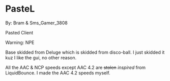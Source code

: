 # PasteL
By: Bram & Sms_Gamer_3808

Pasted Client

Warning: NPE

Base skidded from Deluge which is skidded from disco-ball. I just skidded it kuz I like the gui, no other reason.

All the AAC & NCP speeds except AAC 4.2 are ~~stolen~~ *inspired* from LiquidBounce. I made the AAC 4.2 speeds myself.
